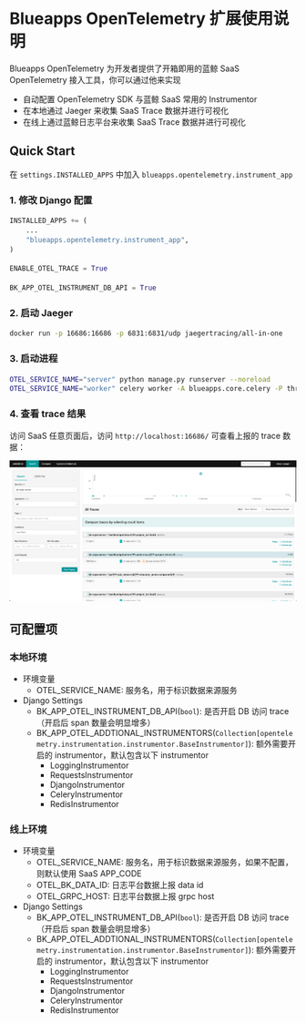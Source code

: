 # Blueapps OpenTelemetry 扩展使用说明

Blueapps OpenTelemetry 为开发者提供了开箱即用的蓝鲸 SaaS OpenTelemetry 接入工具，你可以通过他来实现

- 自动配置 OpenTelemetry SDK 与蓝鲸 SaaS 常用的 Instrumentor
- 在本地通过 Jaeger 来收集 SaaS Trace 数据并进行可视化
- 在线上通过蓝鲸日志平台来收集 SaaS Trace 数据并进行可视化

## Quick Start

在 `settings.INSTALLED_APPS` 中加入 `blueapps.opentelemetry.instrument_app`

### 1. 修改 Django 配置

```python
INSTALLED_APPS += (
    ...
    "blueapps.opentelemetry.instrument_app",
)

ENABLE_OTEL_TRACE = True

BK_APP_OTEL_INSTRUMENT_DB_API = True
```

### 2. 启动 Jaeger

```bash
docker run -p 16686:16686 -p 6831:6831/udp jaegertracing/all-in-one
```

### 3. 启动进程

```bash
OTEL_SERVICE_NAME="server" python manage.py runserver --noreload 
OTEL_SERVICE_NAME="worker" celery worker -A blueapps.core.celery -P threads -c 300 -l info
```

### 4. 查看 trace 结果

访问 SaaS 任意页面后，访问 `http://localhost:16686/` 可查看上报的 trace 数据：

![](./docs/assets/local_jaeger.png)

## 可配置项

### 本地环境

- 环境变量
    - OTEL_SERVICE_NAME: 服务名，用于标识数据来源服务
- Django Settings
    - BK_APP_OTEL_INSTRUMENT_DB_API(`bool`): 是否开启 DB 访问 trace（开启后 span 数量会明显增多）
    - BK_APP_OTEL_ADDTIONAL_INSTRUMENTORS(`Collection[opentelemetry.instrumentation.instrumentor.BaseInstrumentor]`): 额外需要开启的 instrumentor，默认包含以下 instrumentor
        - LoggingInstrumentor
        - RequestsInstrumentor
        - DjangoInstrumentor
        - CeleryInstrumentor
        - RedisInstrumentor

### 线上环境

- 环境变量
    - OTEL_SERVICE_NAME: 服务名，用于标识数据来源服务，如果不配置，则默认使用 SaaS APP_CODE
    - OTEL_BK_DATA_ID: 日志平台数据上报 data id
    - OTEL_GRPC_HOST: 日志平台数据上报 grpc host
- Django Settings
    - BK_APP_OTEL_INSTRUMENT_DB_API(`bool`): 是否开启 DB 访问 trace（开启后 span 数量会明显增多）
    - BK_APP_OTEL_ADDTIONAL_INSTRUMENTORS(`Collection[opentelemetry.instrumentation.instrumentor.BaseInstrumentor]`): 额外需要开启的 instrumentor，默认包含以下 instrumentor
        - LoggingInstrumentor
        - RequestsInstrumentor
        - DjangoInstrumentor
        - CeleryInstrumentor
        - RedisInstrumentor

